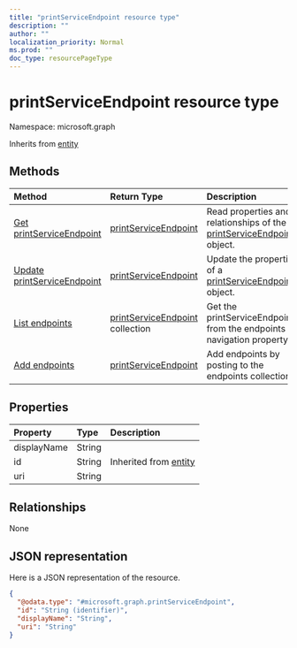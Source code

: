 ```yaml
---
title: "printServiceEndpoint resource type"
description: ""
author: ""
localization_priority: Normal
ms.prod: ""
doc_type: resourcePageType
---
```


# printServiceEndpoint resource type


Namespace: microsoft.graph




Inherits from [entity](../resources/entity.md)

## Methods
|Method|Return Type|Description|
|:---|:---|:---|
|[Get printServiceEndpoint](../api/printserviceendpoint-get.md)|[printServiceEndpoint](../resources/printserviceendpoint.md)|Read properties and relationships of the [printServiceEndpoint](../resources/printserviceendpoint.md) object.|
|[Update printServiceEndpoint](../api/printserviceendpoint-update.md)|[printServiceEndpoint](../resources/printserviceendpoint.md)|Update the properties of a [printServiceEndpoint](../resources/printserviceendpoint.md) object.|
|[List endpoints](../api/printservice-list-endpoints.md)|[printServiceEndpoint](../resources/printserviceendpoint.md) collection|Get the printServiceEndpoints from the endpoints navigation property.|
|[Add endpoints](../api/printservice-post-endpoints.md)|[printServiceEndpoint](../resources/printserviceendpoint.md)|Add endpoints by posting to the endpoints collection.|

## Properties
|Property|Type|Description|
|:---|:---|:---|
|displayName|String||
|id|String| Inherited from [entity](../resources/entity.md)|
|uri|String||

## Relationships
None

## JSON representation
Here is a JSON representation of the resource.
<!-- {
  "blockType": "resource",
  "keyProperty": "id",
  "@odata.type": "microsoft.graph.printServiceEndpoint",
  "baseType": "microsoft.graph.entity",
  "openType": false
}
-->
``` json
{
  "@odata.type": "#microsoft.graph.printServiceEndpoint",
  "id": "String (identifier)",
  "displayName": "String",
  "uri": "String"
}
```

